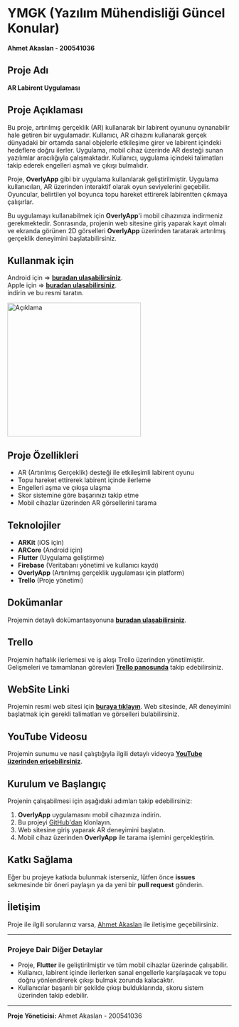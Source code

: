# YMGK (Yazılım Mühendisliği Güncel Konular)

**Ahmet Akaslan - 200541036**

## Proje Adı
**AR Labirent Uygulaması**

## Proje Açıklaması
Bu proje, artırılmış gerçeklik (AR) kullanarak bir labirent oyununu oynanabilir hale getiren bir uygulamadır. Kullanıcı, AR cihazını kullanarak gerçek dünyadaki bir ortamda sanal objelerle etkileşime girer ve labirent içindeki hedeflere doğru ilerler. Uygulama, mobil cihaz üzerinde AR desteği sunan yazılımlar aracılığıyla çalışmaktadır. Kullanıcı, uygulama içindeki talimatları takip ederek engelleri aşmalı ve çıkışı bulmalıdır.

Proje, **OverlyApp** gibi bir uygulama kullanılarak geliştirilmiştir. Uygulama kullanıcıları, AR üzerinden interaktif olarak oyun seviyelerini geçebilir. Oyuncular, belirtilen yol boyunca topu hareket ettirerek labirentten çıkmaya çalışırlar.

Bu uygulamayı kullanabilmek için **OverlyApp**'i mobil cihazınıza indirmeniz gerekmektedir. Sonrasında, projenin web sitesine giriş yaparak kayıt olmalı ve ekranda görünen 2D görselleri **OverlyApp** üzerinden taratarak artırılmış gerçeklik deneyimini başlatabilirsiniz.

## Kullanmak için
Android için => [**buradan ulaşabilirsiniz**](https://play.google.com/store/apps/details?id=com.Overly.Cloud).  
Apple için => [**buradan ulaşabilirsiniz**](https://apps.apple.com/lk/app/overly/id917343353).  
indirin ve bu resmi taratın.

<img src="https://github.com/user-attachments/assets/fc78d0d5-2580-4541-886e-00a33f1b122f" alt="Açıklama" width="300" height="300">


## Proje Özellikleri
- AR (Artırılmış Gerçeklik) desteği ile etkileşimli labirent oyunu
- Topu hareket ettirerek labirent içinde ilerleme
- Engelleri aşma ve çıkışa ulaşma
- Skor sistemine göre başarınızı takip etme
- Mobil cihazlar üzerinden AR görsellerini tarama

## Teknolojiler
- **ARKit** (iOS için)
- **ARCore** (Android için)
- **Flutter** (Uygulama geliştirme)
- **Firebase** (Veritabanı yönetimi ve kullanıcı kaydı)
- **OverlyApp** (Artırılmış gerçeklik uygulaması için platform)
- **Trello** (Proje yönetimi)

## Dokümanlar
Projemin detaylı dokümantasyonuna [**buradan ulaşabilirsiniz**]([https://example.com/docs](https://github.com/Ahmetakaslan/Yazilim-Muhendisi-Guncel-Konular/tree/main/Belgeler)).  

## Trello
Projemin haftalık ilerlemesi ve iş akışı Trello üzerinden yönetilmiştir. Gelişmeleri ve tamamlanan görevleri [**Trello panosunda**](https://trello.com/b/9bb7XvRJ/yazilim-muhendisi-guncel-konular) takip edebilirsiniz.

## WebSite Linki
Projemin resmi web sitesi için [**buraya tıklayın**](https://ahmetakaslan.github.io/Yazilim-Muhendisi-Guncel-Konular/). Web sitesinde, AR deneyimini başlatmak için gerekli talimatları ve görselleri bulabilirsiniz.

## YouTube Videosu
Projemin sunumu ve nasıl çalıştığıyla ilgili detaylı videoya [**YouTube üzerinden erişebilirsiniz**](https://www.youtube.com/watch?si=pj_XqYPQL-97v1F0&v=8j0f-Hf6O7s&feature=youtu.be).

## Kurulum ve Başlangıç
Projenin çalışabilmesi için aşağıdaki adımları takip edebilirsiniz:

1. **OverlyApp** uygulamasını mobil cihazınıza indirin.
2. Bu projeyi [GitHub'dan](https://github.com/ahmetakaslan/ARLabirentUygulaması) klonlayın.
3. Web sitesine giriş yaparak AR deneyimini başlatın.
4. Mobil cihaz üzerinden **OverlyApp** ile tarama işlemini gerçekleştirin.

## Katkı Sağlama
Eğer bu projeye katkıda bulunmak isterseniz, lütfen önce **issues** sekmesinde bir öneri paylaşın ya da yeni bir **pull request** gönderin.

## İletişim
Proje ile ilgili sorularınız varsa, [Ahmet Akaslan](akaslan47yazilim@gmail.com) ile iletişime geçebilirsiniz.

---

### Projeye Dair Diğer Detaylar
- Proje, **Flutter** ile geliştirilmiştir ve tüm mobil cihazlar üzerinde çalışabilir.
- Kullanıcı, labirent içinde ilerlerken sanal engellerle karşılaşacak ve topu doğru yönlendirerek çıkışı bulmak zorunda kalacaktır.
- Kullanıcılar başarılı bir şekilde çıkışı bulduklarında, skoru sistem üzerinden takip edebilir.

---

**Proje Yöneticisi:**
Ahmet Akaslan - 200541036
